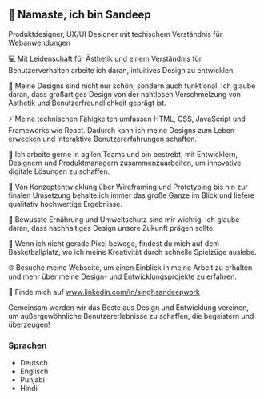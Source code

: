 ## 👋 Namaste, ich bin Sandeep 
Produktdesigner, UX/UI Designer mit techischem Verständnis für Webanwendungen



💻 Mit Leidenschaft für Ästhetik und einem Verständnis für Benutzerverhalten arbeite ich daran, intuitives Design zu entwicklen.

🌟 Meine Designs sind nicht nur schön, sondern auch funktional. Ich glaube daran, dass großartiges Design von der nahtlosen Verschmelzung von Ästhetik und Benutzerfreundlichkeit geprägt ist.

⚡️ Meine technischen Fähigkeiten umfassen HTML, CSS, JavaScript und Frameworks wie React. Dadurch kann ich meine Designs zum Leben erwecken und interaktive Benutzererfahrungen schaffen.

🚀 Ich arbeite gerne in agilen Teams und bin bestrebt, mit Entwicklern, Designern und Produktmanagern zusammenzuarbeiten, um innovative digitale Lösungen zu schaffen.

💼 Von Konzeptentwicklung über Wireframing und Prototyping bis hin zur finalen Umsetzung behalte ich immer das große Ganze im Blick und liefere qualitativ hochwertige Ergebnisse.

🌱 Bewusste Ernährung und Umweltschutz sind mir wichtig. Ich glaube daran, dass nachhaltiges Design unsere Zukunft prägen sollte.

🏀 Wenn ich nicht gerade Pixel bewege, findest du mich auf dem Basketballplatz, wo ich meine Kreativität durch schnelle Spielzüge auslebe.

🌐 Besuche meine Webseite, um einen Einblick in meine Arbeit zu erhalten und mehr über meine Design- und Entwicklungsprojekte zu erfahren.

🌈 Finde mich auf www.linkedin.com/in/singhsandeepwork

Gemeinsam werden wir das Beste aus Design und Entwicklung vereinen, um außergewöhnliche Benutzererlebnisse zu schaffen, die begeistern und überzeugen!

### Sprachen
- Deutsch
- Englisch
- Punjabi
- Hindi
